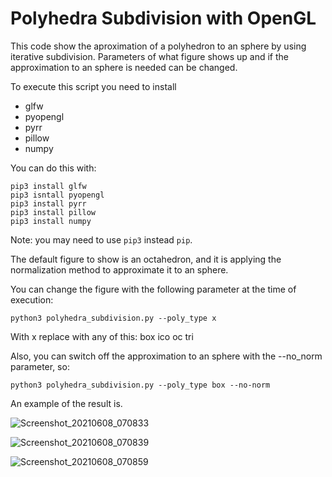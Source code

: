 
<h1>Polyhedra Subdivision with OpenGL</h1>
 
This code show the aproximation of a polyhedron to an sphere by using iterative subdivision. 
Parameters of what figure shows up and if the approximation to an sphere is needed can be changed.

To execute this script you need to install

- glfw
- pyopengl
- pyrr
- pillow
- numpy

You can do this with:
    
    pip3 install glfw
    pip3 isntall pyopengl
    pip3 install pyrr
    pip3 install pillow
    pip3 install numpy

Note: you may need to use `pip3` instead `pip`.

The default figure to show is an octahedron, and it is applying the normalization method to approximate it to an sphere. 

You can change the figure with the following parameter at the time of execution:

    python3 polyhedra_subdivision.py --poly_type x
    
With x replace with any of this:
    box
    ico
    oc
    tri

Also, you can switch off the approximation to an sphere with the --no_norm parameter, so:

    python3 polyhedra_subdivision.py --poly_type box --no-norm
    

An example of the result is.

![Screenshot_20210608_070833](https://user-images.githubusercontent.com/37944675/121182223-7b6e3800-c828-11eb-9b5f-783d743e5f3a.png)

![Screenshot_20210608_070839](https://user-images.githubusercontent.com/37944675/121182249-81fcaf80-c828-11eb-8b17-c0612b6e1afd.png)

![Screenshot_20210608_070859](https://user-images.githubusercontent.com/37944675/121182254-82954600-c828-11eb-8ad2-6aaf0395f031.png)








